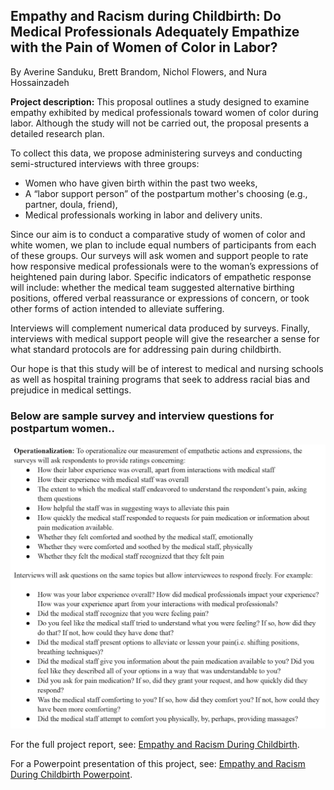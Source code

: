 ## Empathy and Racism during Childbirth: Do Medical Professionals Adequately Empathize with the Pain of Women of Color in Labor?

By Averine Sanduku, Brett Brandom, Nichol Flowers, and Nura Hossainzadeh

**Project description:** This proposal outlines a study designed to examine empathy exhibited by medical professionals toward women of color during labor. Although the study will not be carried out, the proposal presents a detailed research plan.

To collect this data, we propose administering surveys and conducting semi-structured interviews with three groups:

- Women who have given birth within the past two weeks,
- A “labor support person” of the postpartum mother's choosing (e.g., partner, doula, friend),
- Medical professionals working in labor and delivery units.

Since our aim is to conduct a comparative study of women of color and white women, we plan to include equal numbers of participants from each of these groups. Our surveys will ask women and support people to rate how responsive medical professionals were to the woman’s expressions of heightened pain during labor. Specific indicators of empathetic response will include: whether the medical team suggested alternative birthing positions, offered verbal reassurance or expressions of concern, or took other forms of action intended to alleviate suffering.

Interviews will complement numerical data produced by surveys. Finally, interviews with medical support people will give the researcher a sense for what standard protocols are for addressing pain during childbirth. 

Our hope is that this study will be of interest to medical and nursing schools as well as hospital training programs that seek to address racial bias and prejudice in medical settings.

### Below are sample survey and interview questions for postpartum women..

<img src="images/interview_questions_woc_childbirth.png?raw=true"/>

For the full project report, see: [Empathy and Racism During Childbirth](/pdf/Nura_edits_201_writeup.pdf).

For a Powerpoint presentation of this project, see: [Empathy and Racism During Childbirth Powerpoint](/pdf/201_project_slides.pdf).
